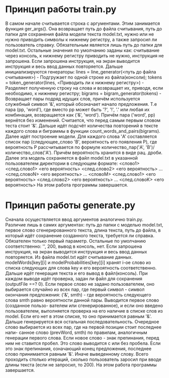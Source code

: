 # Принцип работы train.py
  В самом начале считывается строка с аргументами. Этим занимается функция ger_args(). Она возвращает путь до файла считывания,
путь до папки для сохранения файла модели текста model.txt, нужно или не нужно приводить символы к нижнему регистру, а также запросил ли
пользователь справку. Обязательным является лишь путь до папки для model.txt. Остальные значения по умолчанию заданы как: 
считывание через консоль, к нижнему регистру приводить не нужно, инструкция не запрошена.
Если запрошена инструкция, на экран выводится инструкция и весь ввод данных повторяется.
  Дальше инициализируются генераторы: lines = line_generator(<путь до файла считывания>) - Подгружает по одной строке из файла(консоли);
tokens = token_generator(lines, <Приводить ли к нижнему регистру>) - Разделяет полученную строку на слова и возвращает их, приводя, если
необходимо, к нижнему регистру; bigrams = bigram_generator(tokens) - Возвращает пары подряд идущих слов, причём используется служебный
символ '&', который обозначает начало предложения. Т.е пара (pp, 'word'), где вместо pp может быть '?', '!', '.' или любая их комбинация,
возвращается как ('&', 'word'). Причём пара ('word', pp) вернётся без изменений. Считается, что перед самым первым словом теста стоит '&'.
  Дальше идёт подсчёт количества повторений в тексте каждого слова и биграммы в функции count_words_and_pairs(bigrams). 
  Далее идёт построение модели. Для каждого слова 'A' составляется список пар (следующее_слово 'B', вероятность его появления P), где вероятность P рассчитывается по формуле количество_пар('A', 'B')/количество_слов('A'). Причём вероятность хранится в виде рац. дроби.
  Далее эта модель сохраняется в файл model.txt в указанной пользователем директории в следующем формате:
<слово1> <след.слово1> <его вероятность> <след.слово2> <его вероятность> ... <след.словоN> <его вероятность>
...
<словоM> <след.слово1> <его вероятность> <след.слово2> <его вероятность> ... <след.словоK> <его вероятность>
  На этом работа программы завершается.
  
  # Принцип работы generate.py
  Сначала осуществляется ввод аргументов аналогично train.py. Различие лишь в самих аргументах: путь до папки с моделью model.txt,
первое слово сгенерированного текста, длина текста, путь до файла, в который идёт сохранение созданного текста, требуется ли справка.
Обязателен только первый параметр. Остальные по умолчанию соответственно:  '', 200, вывод в консоль, нет.
  Если запрошена инструкция, на экран выводится инструкция и весь ввод данных повторяется.
  Из файла model.txt идёт считывание данных. modelWords[key][i] и modelProbabilities[key][i] хранят i-ое слово из списка следующих
для слова key и его вероятность соответственно.
  Дальше идёт генерация текста и его вывод в файл(консоль). При каждом выводе идёт проверка, задан ли файл для сохранения 
(outputFile ==? 0). Если первое слово не задано пользователем, оно выбирается случайно из всех пар, где первый символ - символ окончания
предложения: ('&', smth) - где вероятность следующего слова smth равно вероятности данной пары. Выводится первое слово (созданное пользо-
вателем или сгенерированное), и если оно введено пользователем, выполняется проверка на его наличие в списке слов из model. Если его нет
в этом списке, то оно принимается равным '&'.
Дальше генерируется вся остальная последовательность. Очередное слово выбирается из всех пар, где на первой позиции стоит последнее напи-
санное слово (prevWord, smth) по правилам, аналогичным генерации первого слова. Если новое слово - знак препинания, перед ним не ставится
пробел. Это слово выводится с или без пробела. Если это знак препинания, означающий конец предложения, последнее слово принимается равным
'&'. Иначе выведенному слову. Всего проходить столько итераций, сколько пользователь заросил при вводе длины текста (если не запросил, то
200).
  На этом работа программы завершается.
